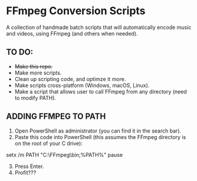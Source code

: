 # FFmpeg Conversion Scripts
A collection of handmade batch scripts that will automatically encode music and videos, using FFmpeg (and others when needed).


## **TO DO:**

- ~~Make this repo.~~
- Make more scripts.
- Clean up scripting code, and optimze it more.
- Make scripts cross-platform (Windows, macOS, Linux).
- Make a script that allows user to call FFmpeg from any directory (need to modify PATH).


## **ADDING FFMPEG TO PATH**

1. Open PowerShell as administrator (you can find it in the search bar).
2. Paste this code into PowerShell (this assumes the FFmpeg directory is on the root of your C drive):

setx /m PATH "C:\FFmpeg\bin;%PATH%"
pause

3. Press Enter.
4. Profit???
